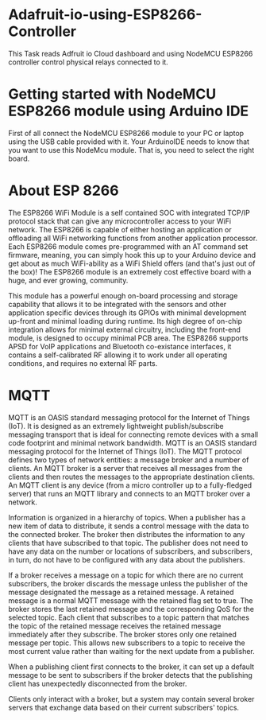 # Adafruit-io-using-ESP8266-Controller
This Task reads Adfruit io Cloud dashboard and using NodeMCU ESP8266 controller control physical relays connected to it.
# Getting started with NodeMCU ESP8266 module using Arduino IDE 
First of all connect the NodeMCU ESP8266 module to your PC or laptop using the USB cable provided with it. 
Your ArduinoIDE needs to know that you want to use this NodeMcu module. That is, you need to select the right board.

#  About ESP 8266
The ESP8266 WiFi Module is a self contained SOC with integrated TCP/IP protocol stack that can give any microcontroller access to your WiFi network. The ESP8266 is capable of either hosting an application or offloading all WiFi networking functions from another application processor. Each ESP8266 module comes pre-programmed with an AT command set firmware, meaning, you can simply hook this up to your Arduino device and get about as much WiFi-ability as a WiFi Shield offers (and that's just out of the box)! The ESP8266 module is an extremely cost effective board with a huge, and ever growing, community.

This module has a powerful enough on-board processing and storage capability that allows it to be integrated with the sensors and other application specific devices through its GPIOs with minimal development up-front and minimal loading during runtime. Its high degree of on-chip integration allows for minimal external circuitry, including the front-end module, is designed to occupy minimal PCB area. The ESP8266 supports APSD for VoIP applications and Bluetooth co-existance interfaces, it contains a self-calibrated RF allowing it to work under all operating conditions, and requires no external RF parts.
 #  MQTT
 MQTT is an OASIS standard messaging protocol for the Internet of Things (IoT). It is designed as an extremely lightweight publish/subscribe messaging transport that is ideal for connecting remote devices with a small code footprint and minimal network bandwidth. MQTT is an OASIS standard messaging protocol for the Internet of Things (IoT). The MQTT protocol defines two types of network entities: a message broker and a number of clients. An MQTT broker is a server that receives all messages from the clients and then routes the messages to the appropriate destination clients. An MQTT client is any device (from a micro controller up to a fully-fledged server) that runs an MQTT library and connects to an MQTT broker over a network.

Information is organized in a hierarchy of topics. When a publisher has a new item of data to distribute, it sends a control message with the data to the connected broker. The broker then distributes the information to any clients that have subscribed to that topic. The publisher does not need to have any data on the number or locations of subscribers, and subscribers, in turn, do not have to be configured with any data about the publishers.

If a broker receives a message on a topic for which there are no current subscribers, the broker discards the message unless the publisher of the message designated the message as a retained message. A retained message is a normal MQTT message with the retained flag set to true. The broker stores the last retained message and the corresponding QoS for the selected topic. Each client that subscribes to a topic pattern that matches the topic of the retained message receives the retained message immediately after they subscribe. The broker stores only one retained message per topic. This allows new subscribers to a topic to receive the most current value rather than waiting for the next update from a publisher.

When a publishing client first connects to the broker, it can set up a default message to be sent to subscribers if the broker detects that the publishing client has unexpectedly disconnected from the broker.

Clients only interact with a broker, but a system may contain several broker servers that exchange data based on their current subscribers' topics.


